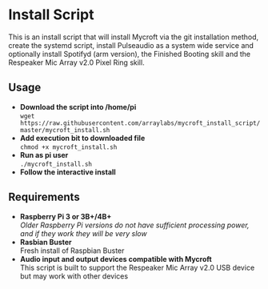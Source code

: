# Install Script

This is an install script that will install Mycroft via the git installation method, create the systemd script, install Pulseaudio as a system wide service and optionally install Spotifyd (arm version), the Finished Booting skill and the Respeaker Mic Array v2.0 Pixel Ring skill.

## Usage
* **Download the script into /home/pi**
  <br>```wget https://raw.githubusercontent.com/arraylabs/mycroft_install_script/master/mycroft_install.sh```
* **Add execution bit to downloaded file**
  <br>```chmod +x mycroft_install.sh```
* **Run as pi user**
  <br>```./mycroft_install.sh```
* **Follow the interactive install**

## Requirements

* **Raspberry Pi 3 or 3B+/4B+**
  <br>_Older Raspberry Pi versions do not have sufficient processing power, and if they work they will be very slow_
* **Rasbian Buster**
  <br>Fresh install of Raspbian Buster
* **Audio input and output devices compatible with Mycroft**
  <br>This script is built to support the Respeaker Mic Array v2.0 USB device but may work with other devices

